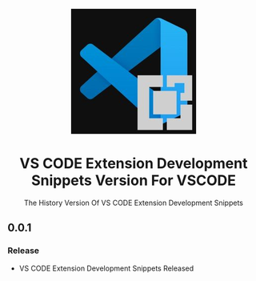 <p align="center">
    <img src="https://raw.githubusercontent.com/amiralariska/vscode-extension-development-snippets/vscode-extension-development-snippets/icon/vscode-extension-development-snippets-logo.jpg" alt="VSCODE Logo">
    <h1 align="center">VS CODE Extension Development Snippets Version For VSCODE</h1>
    <p align="center">The History Version Of VS CODE Extension Development Snippets</p>
</p>

## 0.0.1
### Release
- VS CODE Extension Development Snippets Released